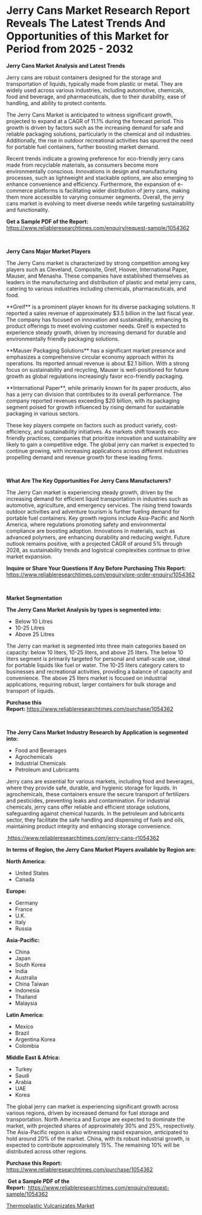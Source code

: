<p><h1>Jerry Cans Market Research Report Reveals The Latest Trends And Opportunities of this Market for Period from 2025 - 2032</h1></p><p><strong>Jerry Cans Market Analysis and Latest Trends</strong></p>
<p><p>Jerry cans are robust containers designed for the storage and transportation of liquids, typically made from plastic or metal. They are widely used across various industries, including automotive, chemicals, food and beverage, and pharmaceuticals, due to their durability, ease of handling, and ability to protect contents. </p><p>The Jerry Cans Market is anticipated to witness significant growth, projected to expand at a CAGR of 11.1% during the forecast period. This growth is driven by factors such as the increasing demand for safe and reliable packaging solutions, particularly in the chemical and oil industries. Additionally, the rise in outdoor recreational activities has spurred the need for portable fuel containers, further boosting market demand.</p><p>Recent trends indicate a growing preference for eco-friendly jerry cans made from recyclable materials, as consumers become more environmentally conscious. Innovations in design and manufacturing processes, such as lightweight and stackable options, are also emerging to enhance convenience and efficiency. Furthermore, the expansion of e-commerce platforms is facilitating wider distribution of jerry cans, making them more accessible to varying consumer segments. Overall, the jerry cans market is evolving to meet diverse needs while targeting sustainability and functionality.</p></p>
<p><strong>Get a Sample PDF of the Report:&nbsp;</strong> <a href="https://www.reliableresearchtimes.com/enquiry/request-sample/1054362?utm_campaign=2263&utm_medium=2&utm_source=Github&utm_content=ia&utm_term=31032025&utm_id=jerry-cans">https://www.reliableresearchtimes.com/enquiry/request-sample/1054362</a></p>
<p>&nbsp;</p>
<p><strong>Jerry Cans Major Market Players</strong></p>
<p><p>The Jerry Cans market is characterized by strong competition among key players such as Cleveland, Composite, Greif, Hoover, International Paper, Mauser, and Menasha. These companies have established themselves as leaders in the manufacturing and distribution of plastic and metal jerry cans, catering to various industries including chemicals, pharmaceuticals, and food.</p><p>**Greif** is a prominent player known for its diverse packaging solutions. It reported a sales revenue of approximately $3.5 billion in the last fiscal year. The company has focused on innovation and sustainability, enhancing its product offerings to meet evolving customer needs. Greif is expected to experience steady growth, driven by increasing demand for durable and environmentally friendly packaging solutions.</p><p>**Mauser Packaging Solutions** has a significant market presence and emphasizes a comprehensive circular economy approach within its operations. Its reported annual revenue is about $2.1 billion. With a strong focus on sustainability and recycling, Mauser is well-positioned for future growth as global regulations increasingly favor eco-friendly packaging.</p><p>**International Paper**, while primarily known for its paper products, also has a jerry can division that contributes to its overall performance. The company reported revenues exceeding $20 billion, with its packaging segment poised for growth influenced by rising demand for sustainable packaging in various sectors.</p><p>These key players compete on factors such as product variety, cost-efficiency, and sustainability initiatives. As markets shift towards eco-friendly practices, companies that prioritize innovation and sustainability are likely to gain a competitive edge. The global jerry can market is expected to continue growing, with increasing applications across different industries propelling demand and revenue growth for these leading firms.</p></p>
<p>&nbsp;</p>
<p><strong>What Are The Key Opportunities For Jerry Cans Manufacturers?</strong></p>
<p><p>The Jerry Can market is experiencing steady growth, driven by the increasing demand for efficient liquid transportation in industries such as automotive, agriculture, and emergency services. The rising trend towards outdoor activities and adventure tourism is further fueling demand for portable fuel containers. Key growth regions include Asia-Pacific and North America, where regulations promoting safety and environmental compliance are boosting adoption. Innovations in materials, such as advanced polymers, are enhancing durability and reducing weight. Future outlook remains positive, with a projected CAGR of around 5% through 2028, as sustainability trends and logistical complexities continue to drive market expansion.</p></p>
<p><strong>Inquire or Share Your Questions If Any Before Purchasing This Report:</strong> <a href="https://www.reliableresearchtimes.com/enquiry/pre-order-enquiry/1054362?utm_campaign=2263&utm_medium=2&utm_source=Github&utm_content=ia&utm_term=31032025&utm_id=jerry-cans">https://www.reliableresearchtimes.com/enquiry/pre-order-enquiry/1054362</a></p>
<p>&nbsp;</p>
<p><strong>Market Segmentation</strong></p>
<p><strong>The Jerry Cans Market Analysis by types is segmented into:</strong></p>
<p><ul><li>Below 10 Litres</li><li>10-25 Litres</li><li>Above 25 Litres</li></ul></p>
<p><p>The Jerry can market is segmented into three main categories based on capacity: below 10 liters, 10-25 liters, and above 25 liters. The below 10 liters segment is primarily targeted for personal and small-scale use, ideal for portable liquids like fuel or water. The 10-25 liters category caters to businesses and recreational activities, providing a balance of capacity and convenience. The above 25 liters market is focused on industrial applications, requiring robust, larger containers for bulk storage and transport of liquids.</p></p>
<p><strong>Purchase this Report:&nbsp;</strong><a href="https://www.reliableresearchtimes.com/purchase/1054362?utm_campaign=2263&utm_medium=2&utm_source=Github&utm_content=ia&utm_term=31032025&utm_id=jerry-cans">https://www.reliableresearchtimes.com/purchase/1054362</a></p>
<p>&nbsp;</p>
<p><strong>The Jerry Cans Market Industry Research by Application is segmented into:</strong></p>
<p><ul><li>Food and Beverages</li><li>Agrochemicals</li><li>Industrial Chemicals</li><li>Petroleum and Lubricants</li></ul></p>
<p><p>Jerry cans are essential for various markets, including food and beverages, where they provide safe, durable, and hygienic storage for liquids. In agrochemicals, these containers ensure the secure transport of fertilizers and pesticides, preventing leaks and contamination. For industrial chemicals, jerry cans offer reliable and efficient storage solutions, safeguarding against chemical hazards. In the petroleum and lubricants sector, they facilitate the safe handling and dispensing of fuels and oils, maintaining product integrity and enhancing storage convenience.</p></p>
<p><a href="https://www.reliableresearchtimes.com/jerry-cans-r1054362?utm_campaign=2263&utm_medium=2&utm_source=Github&utm_content=ia&utm_term=31032025&utm_id=jerry-cans">&nbsp;https://www.reliableresearchtimes.com/jerry-cans-r1054362</a></p>
<p><strong>In terms of Region, the Jerry Cans Market Players available by Region are:</strong></p>
<p>
    <p> <strong> North America: </strong>
        <ul>
            <li>United States</li>
            <li>Canada</li>
        </ul>
        </p> 
    <p> <strong> Europe: </strong>
        <ul>
            <li>Germany</li>
            <li>France</li>
            <li>U.K.</li>
            <li>Italy</li>
            <li>Russia</li>
        </ul>
        </p> 
    <p> <strong> Asia-Pacific: </strong>
        <ul>
            <li>China</li>
            <li>Japan</li>
            <li>South Korea</li>
            <li>India</li>
            <li>Australia</li>
            <li>China Taiwan</li>
            <li>Indonesia</li>
            <li>Thailand</li>
            <li>Malaysia</li>
        </ul>
        </p> 
    <p> <strong> Latin America: </strong>
        <ul>
            <li>Mexico</li>
            <li>Brazil</li>
            <li>Argentina Korea</li>
            <li>Colombia</li>
        </ul>
        </p> 
    <p> <strong> Middle East & Africa: </strong>
        <ul>
            <li>Turkey</li>
            <li>Saudi</li>
            <li>Arabia</li>
            <li>UAE</li>
            <li>Korea</li>
        </ul>
    </p>
    </p>
<p><p>The global jerry can market is experiencing significant growth across various regions, driven by increased demand for fuel storage and transportation. North America and Europe are expected to dominate the market, with projected shares of approximately 30% and 25%, respectively. The Asia-Pacific region is also witnessing rapid expansion, anticipated to hold around 20% of the market. China, with its robust industrial growth, is expected to contribute approximately 15%. The remaining 10% will be distributed across other regions.</p></p>
<p><strong>Purchase this Report: </strong><a href="https://www.reliableresearchtimes.com/purchase/1054362?utm_campaign=2263&utm_medium=2&utm_source=Github&utm_content=ia&utm_term=31032025&utm_id=jerry-cans">https://www.reliableresearchtimes.com/purchase/1054362</a></p>
<p>&nbsp;<strong>Get a Sample PDF of the Report:&nbsp;&nbsp;</strong><a href="https://www.reliableresearchtimes.com/enquiry/request-sample/1054362?utm_campaign=2263&utm_medium=2&utm_source=Github&utm_content=ia&utm_term=31032025&utm_id=jerry-cans">https://www.reliableresearchtimes.com/enquiry/request-sample/1054362</a></p>
<p><strong></strong></p>
<p><p><a href="https://github.com/stillsfloria19981/Market-Research-Report-List-1/blob/main/thermoplastic-vulcanizates-market.md?utm_campaign=2263&utm_medium=2&utm_source=Github&utm_content=ia&utm_term=31032025&utm_id=jerry-cans">Thermoplastic Vulcanizates Market</a></p></p>